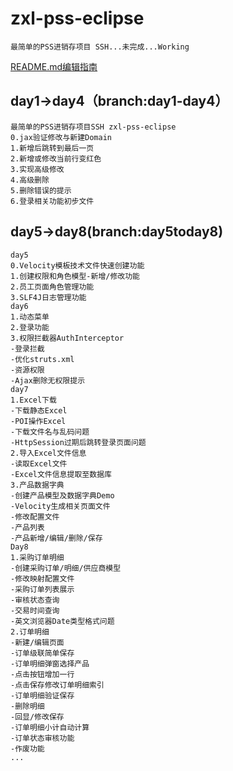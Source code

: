 # zxl-pss-eclipse
    最简单的PSS进销存项目 SSH...未完成...Working
[README.md编辑指南](http://blog.csdn.net/ljc_563812704/article/details/53464039 "http://blog.csdn.net/ljc_563812704/article/details/53464039")

## day1->day4（branch:day1-day4）
    最简单的PSS进销存项目SSH zxl-pss-eclipse
    0.jax验证修改与新建Domain
    1.新增后跳转到最后一页
    2.新增或修改当前行变红色
    3.实现高级修改
    4.高级删除
    5.删除错误的提示
    6.登录相关功能初步文件

## day5->day8(branch:day5today8)
    day5
    0.Velocity模板技术文件快速创建功能
    1.创建权限和角色模型-新增/修改功能
    2.员工页面角色管理功能
    3.SLF4J日志管理功能
    day6
    1.动态菜单
    2.登录功能
    3.权限拦截器AuthInterceptor
    -登录拦截
    -优化struts.xml
    -资源权限
    -Ajax删除无权限提示
    day7
    1.Excel下载
    -下载静态Excel
    -POI操作Excel
    -下载文件名与乱码问题
    -HttpSession过期后跳转登录页面问题
    2.导入Excel文件信息
    -读取Excel文件
    -Excel文件信息提取至数据库
    3.产品数据字典
    -创建产品模型及数据字典Demo
    -Velocity生成相关页面文件
    -修改配置文件
    -产品列表
    -产品新增/编辑/删除/保存
    Day8
    1.采购订单明细
    -创建采购订单/明细/供应商模型
    -修改映射配置文件
    -采购订单列表展示
    -审核状态查询
    -交易时间查询
    -英文浏览器Date类型格式问题
    2.订单明细
    -新建/编辑页面
    -订单级联简单保存
    -订单明细弹窗选择产品
    -点击按钮增加一行
    -点击保存修改订单明细索引
    -订单明细验证保存
    -删除明细
    -回显/修改保存
    -订单明细小计自动计算
    -订单状态审核功能
    -作废功能
    ...
